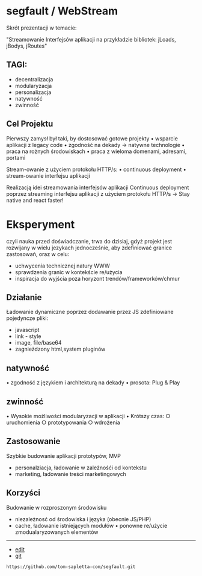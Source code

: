 # segfault / WebStream
Skrót prezentacji w temacie:
 
"Streamowanie Interfejsów aplikacji na przykładzie bibliotek: jLoads, jBodys, jRoutes"

## TAGI: 
+ decentralizacja
+ modularyzacja
+ personalizacja
+ natywność
+ zwinność

## Cel Projektu

Pierwszy zamysł był taki, by dostosować gotowe projekty
	• wsparcie aplikacji z legacy code
	• zgodność na dekady -> natywne technologie
	• praca na rożnych środowiskach
	• praca z wieloma domenami, adresami, portami

Stream-owanie z użyciem protokołu HTTP/s:
	• continuous deployment
	• stream-owanie interfejsu aplikacji

Realizacją idei streamowania interfejsów aplikacji Continuous deployment poprzez streaming interfejsu aplikacji z użyciem protokołu HTTP/s
-> Stay native and react faster!

# Eksperyment 
czyli nauka przed doświadczanie, trwa do dzisiaj, gdyż projekt jest rozwijany w wielu jezykach jednocześnie, aby zdefiniować granice zastosowań, oraz w celu:
+ uchwycenia technicznej natury WWW
+ sprawdzenia granic w kontekście re/użycia
+ inspiracja do wyjścia poza horyzont trendów/frameworków/chmur


## Działanie
Ładowanie dynamiczne poprzez dodawanie przez JS zdefiniowane pojedyncze pliki:
+ javascript
+ link - style
+ image, file/base64
+ zagnieżdzony html,system pluginów


## natywność
• zgodność z językiem i architekturą na dekady
• prosota: Plug & Play


## zwinność
• Wysokie możliwości modularyzacji w aplikacji
• Krótszy czas:
  ○ uruchomienia
  ○ prototypowania
  ○ wdrożenia


## Zastosowanie
Szybkie budowanie aplikacji prototypów, MVP
+ personalziacja, ładowanie w zależnośći od kontekstu
+ marketing, ładowanie treści marketingowych


## Korzyści
Budowanie w rozproszonym środowisku
+ niezależnosć od środowiska i języka (obecnie JS/PHP)
+ cache, ładowanie istniejących modułów
• ponowne re/użycie zmodualaryzowanych elementów


---
+ [edit](https://github.com/tom-sapletta-com/segfault/edit/main/README.md)
+ [git](https://github.com/tom-sapletta-com/segfault)
```
https://github.com/tom-sapletta-com/segfault.git
```
